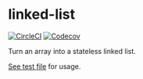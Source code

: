# linked-list

[<img src="https://img.shields.io/circleci/project/github/skidding/linked-list.svg" alt="CircleCI" />](https://circleci.com/gh/skidding/linked-list) [<img src="https://codecov.io/gh/skidding/linked-list/branch/master/graph/badge.svg" alt="Codecov" />](https://codecov.io/gh/skidding/linked-list)

Turn an array into a stateless linked list.

[See test file](src/index.test.js) for usage.
